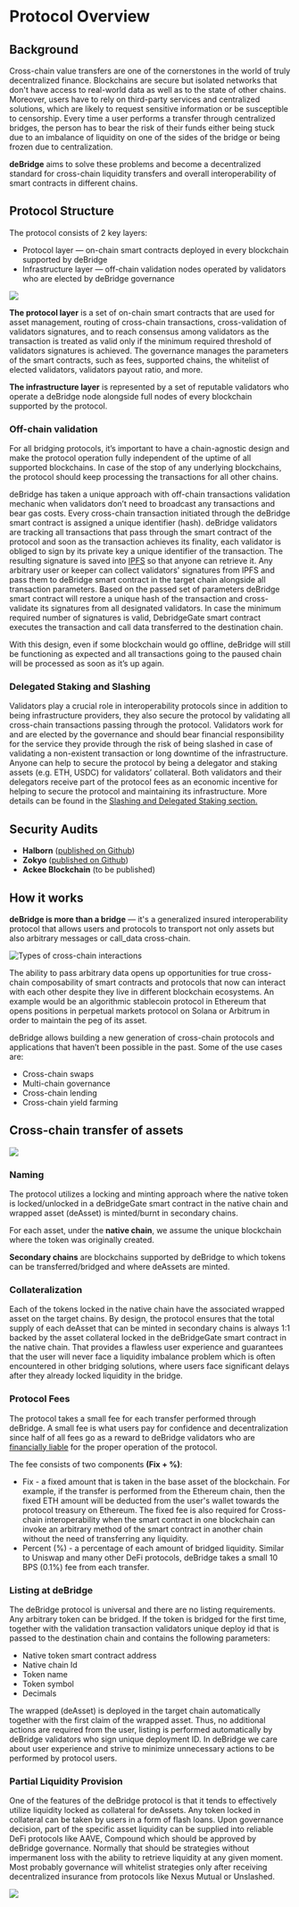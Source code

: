# Protocol Overview

## Background

Cross-chain value transfers are one of the cornerstones in the world of truly decentralized finance. Blockchains are secure but isolated networks that don't have access to real-world data as well as to the state of other chains. Moreover, users have to rely on third-party services and centralized solutions, which are likely to request sensitive information or be susceptible to censorship. Every time a user performs a transfer through centralized bridges, the person has to bear the risk of their funds either being stuck due to an imbalance of liquidity on one of the sides of the bridge or being frozen due to centralization.

**deBridge** aims to solve these problems and become a decentralized standard for cross-chain liquidity transfers and overall interoperability of smart contracts in different chains.

## Protocol Structure

The protocol consists of 2 key layers:

* Protocol layer — on-chain smart contracts deployed in every blockchain supported by deBridge
* Infrastructure layer — off-chain validation nodes operated by validators who are elected by deBridge governance

![](../.gitbook/assets/C.png)

**The protocol layer** is a set of on-chain smart contracts that are used for asset management, routing of cross-chain transactions, cross-validation of validators signatures, and to reach consensus among validators as the transaction is treated as valid only if the minimum required threshold of validators signatures is achieved. The governance manages the parameters of the smart contracts, such as fees, supported chains, the whitelist of elected validators, validators payout ratio, and more.

**The infrastructure layer** is represented by a set of reputable validators who operate a deBridge node alongside full nodes of every blockchain supported by the protocol.&#x20;

### **Off-chain validation**

For all bridging protocols, it’s important to have a chain-agnostic design and make the protocol operation fully independent of the uptime of all supported blockchains. In case of the stop of any underlying blockchains, the protocol should keep processing the transactions for all other chains.&#x20;

deBridge has taken a unique approach with off-chain transactions validation mechanic when validators don’t need to broadcast any transactions and bear gas costs. Every cross-chain transaction initiated through the deBridge smart contract is assigned a unique identifier (hash). deBridge validators are tracking all transactions that pass through the smart contract of the protocol and soon as the transaction achieves its finality, each validator is obliged to sign by its private key a unique identifier of the transaction. The resulting signature is saved into [IPFS](https://ipfs.io) so that anyone can retrieve it. Any arbitrary user or keeper can collect validators' signatures from IPFS and pass them to deBridge smart contract in the target chain alongside all transaction parameters. Based on the passed set of parameters deBridge smart contract will restore a unique hash of the transaction and cross-validate its signatures from all designated validators. In case the minimum required number of signatures is valid, DebridgeGate smart contract executes the transaction and call data transferred to the destination chain.

With this design, even if some blockchain would go offline, deBridge will still be functioning as expected and all transactions going to the paused chain will be processed as soon as it’s up again.

### Delegated Staking and Slashing

Validators play a crucial role in interoperability protocols since in addition to being infrastructure providers, they also secure the protocol by validating all cross-chain transactions passing through the protocol. Validators work for and are elected by the governance and should bear financial responsibility for the service they provide through the risk of being slashed in case of validating a non-existent transaction or long downtime of the infrastructure. Anyone can help to secure the protocol by being a delegator and staking assets (e.g. ETH, USDC) for validators’ collateral. Both validators and their delegators receive part of the protocol fees as an economic incentive for helping to secure the protocol and maintaining its infrastructure. More details can be found in the [Slashing and Delegated Staking section.](slashing-and-delegated-staking.md)

## Security Audits

* **Halborn** ([published on Github](https://github.com/debridge-finance/debridge-security/blob/master/deBridge\_Main\_Smart\_Contract\_Security\_Audit\_Report\_Halborn\_v1\_1.pdf))
* **Zokyo** ([published on Github](https://github.com/debridge-finance/debridge-security/blob/master/deBridge\_Main\_Smart\_Contract\_Security\_Audit\_Report\_ZOKYO.pdf))
* **Ackee Blockchain** (to be published)

## How it works

**deBridge is more than a bridge** — it's a generalized insured interoperability protocol that allows users and protocols to transport not only assets but also arbitrary messages or call\_data cross-chain.

![Types of cross-chain interactions](<../.gitbook/assets/image (7).png>)

The ability to pass arbitrary data opens up opportunities for true cross-chain composability of smart contracts and protocols that now can interact with each other despite they live in different blockchain ecosystems. An example would be an algorithmic stablecoin protocol in Ethereum that opens positions in perpetual markets protocol on Solana or Arbitrum in order to maintain the peg of its asset.

deBridge allows building a new generation of cross-chain protocols and applications that haven’t been possible in the past. Some of the use cases are:

* Cross-chain swaps
* Multi-chain governance
* Cross-chain lending
* Cross-chain yield farming

## Cross-chain transfer of assets

![](<../.gitbook/assets/27 (1).png>)

### Naming

The protocol utilizes a locking and minting approach where the native token is locked/unlocked in a deBridgeGate smart contract in the native chain and wrapped asset (deAsset) is minted/burnt in secondary chains.

For each asset, under the **native chain**, we assume the unique blockchain where the token was originally created.

**Secondary chains** are blockchains supported by deBridge to which tokens can be transferred/bridged and where deAssets are minted.

### Collateralization

Each of the tokens locked in the native chain have the associated wrapped asset on the target chains. By design, the protocol ensures that the total supply of each deAsset that can be minted in secondary chains is always 1:1 backed by the asset collateral locked in the deBridgeGate smart contract in the native chain. That provides a flawless user experience and guarantees that the user will never face a liquidity imbalance problem which is often encountered in other bridging solutions, where users face significant delays after they already locked liquidity in the bridge.

### Protocol Fees

The protocol takes a small fee for each transfer performed through deBridge. A small fee is what users pay for confidence and decentralization since half of all fees go as a reward to deBridge validators who are [financially liable](slashing-and-delegated-staking.md) for the proper operation of the protocol.

The fee consists of two components **(Fix + %)**:

* Fix - a fixed amount that is taken in the base asset of the blockchain. For example, if the transfer is performed from the Ethereum chain, then the fixed ETH amount will be deducted from the user's wallet towards the protocol treasury on Ethereum. The fixed fee is also required for Cross-chain interoperability when the smart contract in one blockchain can invoke an arbitrary method of the smart contract in another chain without the need of transferring any liquidity.
* Percent (%) - a percentage of each amount of bridged liquidity. Similar to Uniswap and many other DeFi protocols, deBridge takes a small 10 BPS (0.1%) fee from each transfer.

### Listing at deBridge

The deBridge protocol is universal and there are no listing requirements. Any arbitrary token can be bridged. If the token is bridged for the first time, together with the validation transaction validators unique deploy id that is passed to the destination chain and contains the following parameters:

* Native token smart contract address
* Native chain Id
* Token name
* Token symbol
* Decimals

The wrapped (deAsset) is deployed in the target chain automatically together with the first claim of the wrapped asset. Thus, no additional actions are required from the user, listing is performed automatically by deBridge validators who sign unique deployment ID. In deBridge we care about user experience and strive to minimize unnecessary actions to be performed by protocol users.

### Partial Liquidity Provision

One of the features of the deBridge protocol is that it tends to effectively utilize liquidity locked as collateral for deAssets. Any token locked in collateral can be taken by users in a form of flash loans. Upon governance decision, part of the specific asset liquidity can be supplied into reliable DeFi protocols like AAVE, Compound which should be approved by deBridge governance. Normally that should be strategies without impermanent loss with the ability to retrieve liquidity at any given moment. Most probably governance will whitelist strategies only after receiving decentralized insurance from protocols like Nexus Mutual or Unslashed.

![](../.gitbook/assets/64.png)

